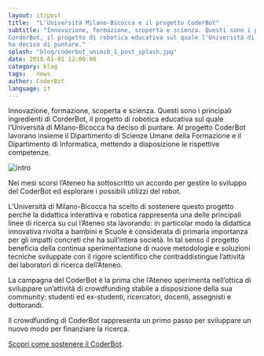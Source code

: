 ```yaml
---
layout: it/post
title:  "L’Università Milano-Bicocca e il progetto CoderBot"
subtitle: "Innovazione, formazione, scoperta e scienza. Questi sono i principali ingredienti di
CorderBot, il progetto di robotica educativa sul quale l’Università di Milano-Bicocca
ha deciso di puntare."
splash: "blog/coderbot_unimib_1_post_splash.jpg"
date: 2018-01-01 12:00:00
category: blog
tags:   news
author: CoderBot
language: it
---
```


Innovazione, formazione, scoperta e scienza. Questi sono i principali ingredienti di
CorderBot, il progetto di robotica educativa sul quale l’Università di Milano-Bicocca
ha deciso di puntare. Al progetto CoderBot lavorano insieme il Dipartimento di
Scienze Umane della Formazione e il Dipartimento di Informatica, mettendo a
disposizione le rispettive competenze.

![intro]({{site.baseurl}}/img/blog/coderbot_unimib_1_post_splash.jpg)

Nei mesi scorsi l’Ateneo ha sottoscritto un accordo per gestire lo sviluppo del
CoderBot ed esplorare i possibili utilizzi del robot.

L’Università di Milano-Bicocca ha scelto di sostenere questo progetto perché la
didattica interattiva e robotica rappresenta una delle principali linee di ricerca su cui
l’Ateneo sta lavorando: in particolar modo la didattica innovativa rivolta a bambini e
Scuole è considerata di primaria importanza per gli impatti concreti che ha sull’intera
società. In tal senso il progetto beneficia della continua sperimentazione di nuove
metodologie e soluzioni tecniche sviluppate con il rigore scientifico che
contraddistingue l’attività dei laboratori di ricerca dell’Ateneo.

La campagna del CoderBot è la prima che l’Ateneo sperimenta nell’ottica di
sviluppare un’attività di crowdfunding stabile a disposizione della sua community:
studenti ed ex-studenti, ricercatori, docenti, assegnisti e dottorandi.

Il crowdfunding di CoderBot rappresenta un primo passo per sviluppare un nuovo
modo per finanziare la ricerca.

[Scopri come sostenere il CoderBot](/blog/2018/02/02/it-campagna.html).
